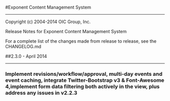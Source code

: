 #Exponent Content Management System

----------

Copyright (c) 2004-2014 OIC Group, Inc.

Release Notes for Exponent Content Management System

For a complete list of the changes made from release to release, see the CHANGELOG.md

##2.3.0 - April 2014

----------

### Implement revisions/workflow/approval, multi-day events and event caching, integrate Twitter-Bootstrap v3 & Font-Awesome 4,implement form data filtering both actively in the view, plus address any issues in v2.2.3
